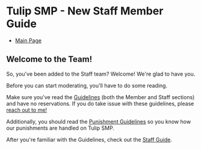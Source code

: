 # Tulip SMP - New Staff Member Guide

- [Main Page](/)

## Welcome to the Team!

So, you've been added to the Staff team? Welcome! We're glad to have you.

Before you can start moderating, you'll have to do some reading.


Make sure you've read the [Guidelines](/guidelines) (both the Member and Staff sections) and have no reservations. If you do take issue with these guidelines, please [reach out to me!](https://krafterdev.xyz/socials)


Additionally, you should read the [Punishment Guidelines](/guidelines/punishments) so you know how our punishments are handled on Tulip SMP. 


After you're familiar with the Guidelines, check out the [Staff Guide](staffguide).